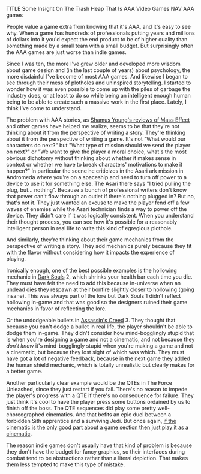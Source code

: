 TITLE Some Insight On The Trash Heap That Is AAA Video Games
NAV AAA games

People value a game extra from knowing that it's AAA, and it's easy to see why. When a game has hundreds of professionals putting years and millions of dollars into it you'd expect the end product to be of higher quality than something made by a small team with a small budget. But surprisingly often the AAA games are just worse than indie games.

Since I was ten, the more I've grew older and developed more wisdom about game design and (in the last couple of years) about psychology, the more disdainful I've become of most AAA games. And likewise I began to see through their mess of plotholes and uninspired storytelling. I started to wonder how it was even possible to come up with the piles of garbage the industry does, or at least to do so while being an intelligent enough human being to be able to create such a massive work in the first place. Lately, I think I've come to understand.

The problem with AAA stories, as [Shamus Young's reviews of Mass Effect](https://www.shamusyoung.com/twentysidedtale/?p=27792) and other games have helped me realize, seems to be that they're not thinking about it from the perspective of writing a story. They're thinking about it from the perspective of writing a game. It's not "What would our characters do next?" but "What type of mission should we send the player on next?" or "We want to give the player a moral choice, what's the most obvious dichotomy without thinking about whether it makes sense in context or whether we have to break characters' motivations to make it happen?" In particular the scene he criticizes in the Asari ark mission in Andromeda where you're on a spaceship and need to turn off power to a device to use it for something else. The Asari there says "I tried pulling the plug, but... nothing". Because a bunch of professional writers don't know that power can't flow through an outlet if there's nothing plugged in? But no, that's not it. They just wanted an excuse to make the player fend off a few waves of enemies while the Asari technician finds a way to power off the device. They didn't care if it was logically consistent. When you understand their thought process, you can see how it's possible for a reasonably intelligent person in real life to write this kind of egregious plothole.

And similarly, they're thinking about their game mechanics from the perspective of writing a story. They add mechanics purely because they fit with the flavor without considering how it impacts the experience of playing.

Ironically enough, one of the best possible examples is the hollowing mechanic in [Dark Souls](/reviews/dark_souls) 2, which shrinks your health bar each time you die. They must have felt the need to add this because in-universe when an undead dies they respawn at their bonfire slightly closer to hollowing (going insane). This was always part of the lore but Dark Souls 1 didn't reflect hollowing in-game and that was good so the designers ruined their game mechanics in favor of reflecting the lore.
<!--</p><p>
Or the incessant progression systems everyone seems to want to put in their replayable games. Somebody who thinks Battlefront II should reward players with persistent, cross-match advantages for having played a long time clearly is not a game design philosopher.
They're doing this, not because they'd argue it makes the game better, but because .-->

Or the undodgeable bullets in [Assassin's Creed](/reviews/assassins_creed) 3. They thought that because you can't dodge a bullet in real life, the player shouldn't be able to dodge them in-game. They didn't consider how mind-bogglingly stupid that is when you're designing a game and not a cinematic, and not because they *don't know* it's mind-bogglingly stupid when you're making a game and not a cinematic, but because they lost sight of which was which. They must have got a lot of negative feedback, because in the next game they added the human shield mechanic, which is totally unrealistic but clearly makes for a better game.

Another particularly clear example would be the QTEs in The Force Unleashed, since they just restart if you fail. There's no reason to impede the player's progress with a QTE if there's no consequence for failure. They just think it's cool to have the player press some buttons ordained by us to finish off the boss. The QTE sequences did play some pretty well-choreographed cinematics. And that befits an epic duel between a forbidden Sith apprentice and a surviving Jedi. But once again, [if the cinematic is the only good part about a game section then just play it as a cinematic](ff13_interactive).

The reason indie games don't usually have that kind of problem is because they don't have the budget for fancy graphics, so their interfaces during combat tend to be abstractions rather than a literal depiction. That makes them less tempted to make this type of mistake.
<!--</p><p>
The people making the AAA games are not game design philosophers. The game design philosophers are the ones making <a href="/reviews/prismata">Prismata</a> and... honestly I can't think of another example. Can anyone name another game that shows clearly that its designers thought hard about the player experience they were crafting with each design choice they made?-->
